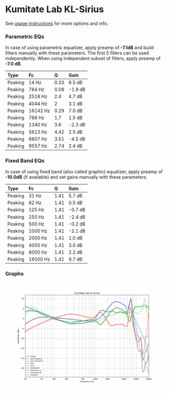 # Kumitate Lab KL-Sirius
See [usage instructions](https://github.com/jaakkopasanen/AutoEq#usage) for more options and info.

### Parametric EQs
In case of using parametric equalizer, apply preamp of **-7.1dB** and build filters manually
with these parameters. The first 5 filters can be used independently.
When using independent subset of filters, apply preamp of **-7.0 dB**.

| Type    | Fc       |    Q | Gain    |
|:--------|:---------|:-----|:--------|
| Peaking | 14 Hz    | 0.33 | 6.5 dB  |
| Peaking | 784 Hz   | 0.08 | -1.9 dB |
| Peaking | 2518 Hz  | 2.4  | 4.7 dB  |
| Peaking | 4044 Hz  | 2    | 3.1 dB  |
| Peaking | 16142 Hz | 0.29 | 7.0 dB  |
| Peaking | 788 Hz   | 1.7  | 1.5 dB  |
| Peaking | 1340 Hz  | 3.6  | -2.3 dB |
| Peaking | 5613 Hz  | 4.42 | 2.5 dB  |
| Peaking | 6807 Hz  | 3.51 | -4.5 dB |
| Peaking | 9557 Hz  | 2.74 | 2.4 dB  |

### Fixed Band EQs
In case of using fixed band (also called graphic) equalizer, apply preamp of **-10.0dB**
(if available) and set gains manually with these parameters.

| Type    | Fc       |    Q | Gain    |
|:--------|:---------|:-----|:--------|
| Peaking | 31 Hz    | 1.41 | 5.7 dB  |
| Peaking | 62 Hz    | 1.41 | 0.5 dB  |
| Peaking | 125 Hz   | 1.41 | -0.7 dB |
| Peaking | 250 Hz   | 1.41 | -2.4 dB |
| Peaking | 500 Hz   | 1.41 | -0.2 dB |
| Peaking | 1000 Hz  | 1.41 | -2.1 dB |
| Peaking | 2000 Hz  | 1.41 | 1.0 dB  |
| Peaking | 4000 Hz  | 1.41 | 3.0 dB  |
| Peaking | 8000 Hz  | 1.41 | 2.2 dB  |
| Peaking | 16000 Hz | 1.41 | 9.7 dB  |

### Graphs
![](./Kumitate%20Lab%20KL-Sirius.png)